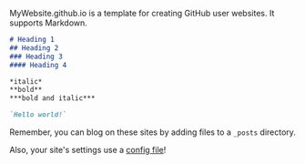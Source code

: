 MyWebsite.github.io is a template for creating GitHub user websites. It supports Markdown.

``` markdown
# Heading 1
## Heading 2
### Heading 3
#### Heading 4

*italic*
**bold**
***bold and italic***

`Hello world!`
```

Remember, you can blog on these sites by adding files to a `_posts` directory.

Also, your site's settings use a [config file](./_config.yml)!
